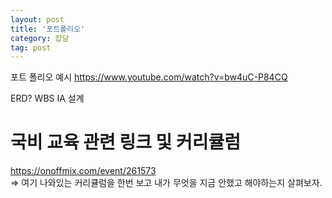 ```yaml
---
layout: post
title: '포트폴리오'
category: 잡담
tag: post
---
```

포트 폴리오 예시
https://www.youtube.com/watch?v=bw4uC-P84CQ

ERD?
WBS
IA 설계

# 국비 교육 관련 링크 및 커리큘럼
<https://onoffmix.com/event/261573>  
=> 여기 나와있는 커리큘럼을 한번 보고 내가 무엇을 지금 안했고 해야하는지 살펴보자.